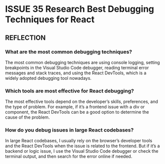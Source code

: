 # ISSUE 35 Research Best Debugging Techniques for React

## REFLECTION

### What are the most common debugging techniques?

The most common debugging techniques are using console logging, setting
breakpoints in the Visual Studio Code debugger, reading terminal error messages
and stack traces, and using the React DevTools, which is a widely adopted
debugging tool nowadays.

### Which tools are most effective for React debugging?

The most effective tools depend on the developer’s skills, preferences, and the
type of problem. For example, if it’s a frontend issue with a div or component,
the React DevTools can be a good option to determine the cause of the problem.

### How do you debug issues in large React codebases?

In large React codebases, I usually rely on the browser’s developer tools and
the React DevTools when the issue is related to the frontend. But if it’s a
backend or logic issue, I use the Visual Studio Code debugger or check the
terminal output, and then search for the error online if needed.
